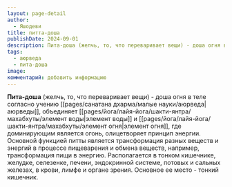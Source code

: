 ```yaml
---
layout: page-detail
author:
  - Яшодеви
title: питта-доша
publishDate: 2024-09-01
description: Пита-доша (желчь, то, что переваривает вещи) - доша огня в теле согласно учению аюрведы, объединяет элементы воды и огня, где доминирующим является огонь, олицетворяет принцип энергии.
tags:
  - аюрведа
  - пита-доша
image: 
комментарий: добавить информацию
---
```

**Пита-доша** (желчь, то, что переваривает вещи) - доша огня в теле согласно учению [[pages/санатана дхарма/малые науки/аюрведа|аюрведы]], объединяет [[pages/йога/лайя-йога/шакти-янтра/махабхуты/элемент воды|элемент воды]] и [[pages/йога/лайя-йога/шакти-янтра/махабхуты/элемент огня|элемент огня]], где доминирующим является огонь, олицетворяет принцип энергии. Основной функцией питты является трансформация разных веществ и энергий в процессе пищеварения и обмена веществ, например, трансформация пищи в энергию. Располагается в тонком кишечнике, желудке, селезенке, печени, эндокринной системе, потовых и сальных железах, в крови, лимфе и органе зрения. Основное ее место - тонкий кишечник.

